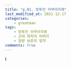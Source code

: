 ```yaml
---
title: "g.01. 앙투안 라부아지에"
last_modified_at: 2021-12-17
categories:
    - greatman
tags:
    - 앙투안 아부아지에
    - 근대 화학의 아버지
    - 질량 보존의 법칙
comments: true
---
```


t
